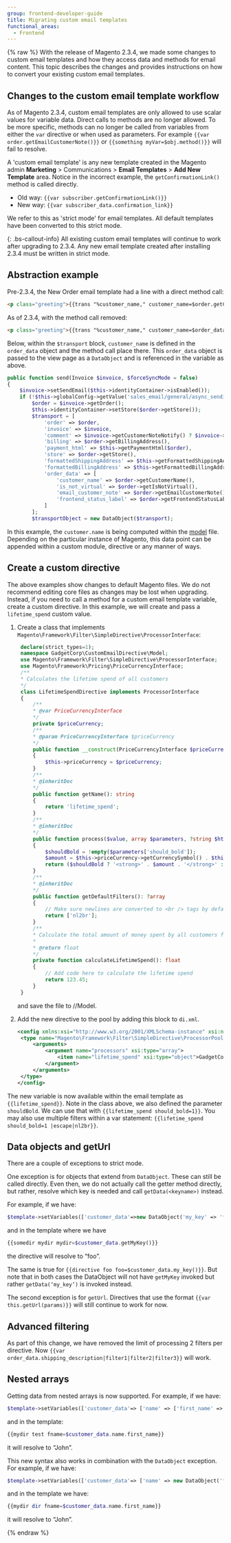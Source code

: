 ```yaml
---
group: frontend-developer-guide
title: Migrating custom email templates
functional_areas:
  - Frontend
---
```


{% raw %}
With the release of Magento 2.3.4, we made some changes to custom email templates and how they access data and methods for email content.
This topic describes the changes and provides instructions on how to convert your existing custom email templates.

## Changes to the custom email template workflow

As of Magento 2.3.4, custom email templates are only allowed to use scalar values for variable data.
Direct calls to methods are no longer allowed.
To be more specific, methods can no longer be called from variables from either the `var` directive or when used as parameters.
For example `{{var order.getEmailCustomerNote()}}` or `{{something myVar=$obj.method()}}` will fail to resolve.

A 'custom email template' is any new template created in the Magento admin **Marketing** > Communications > **Email Templates** > **Add New Template** area.
Notice in the incorrect example, the `getConfirmationLink()` method is called directly.

-  Old way: `{{var subscriber.getConfirmationLink()}}`
-  New way: `{{var subscriber_data.confirmation_link}}`

We refer to this as 'strict mode' for email templates.
All default templates have been converted to this strict mode.

{: .bs-callout-info}
All existing custom email templates will continue to work after upgrading to 2.3.4.
Any new email template created after installing 2.3.4 must be written in strict mode.

## Abstraction example

Pre-2.3.4, the New Order email template had a line with a direct method call:

```html
<p class="greeting">{{trans "%customer_name," customer_name=$order.getCustomerName()}}</p>
```

As of 2.3.4, with the method call removed:

```html
<p class="greeting">{{trans "%customer_name," customer_name=$order_data.customer_name}}</p>
```

Below, within the `$transport` block, `customer_name` is defined in the `order_data` object and the method call place there.
This `order_data` object is passed to the view page as a `DataObject` and is referenced in the variable as above.

```php
public function send(Invoice $invoice, $forceSyncMode = false)
{
    $invoice->setSendEmail($this->identityContainer->isEnabled());
    if (!$this->globalConfig->getValue('sales_email/general/async_sending') || $forceSyncMode) {
        $order = $invoice->getOrder();
        $this->identityContainer->setStore($order->getStore());
        $transport = [
            'order' => $order,
            'invoice' => $invoice,
            'comment' => $invoice->getCustomerNoteNotify() ? $invoice->getCustomerNote() : '',
            'billing' => $order->getBillingAddress(),
            'payment_html' => $this->getPaymentHtml($order),
            'store' => $order->getStore(),
            'formattedShippingAddress' => $this->getFormattedShippingAddress($order),
            'formattedBillingAddress' => $this->getFormattedBillingAddress($order),
            'order_data' => [
                'customer_name' => $order->getCustomerName(),
                'is_not_virtual' => $order->getIsNotVirtual(),
                'email_customer_note' => $order->getEmailCustomerNote(),
                'frontend_status_label' => $order->getFrontendStatusLabel()
            ]
        ];
        $transportObject = new DataObject($transport);
```

In this example, the `customer.name` is being computed within the [model][] file.
Depending on the particular instance of Magento, this data point can be appended within a custom module, directive or any manner of ways.

## Create a custom directive

The above examples show changes to default Magento files. We do not recommend editing core files as changes may be lost when upgrading.
Instead, if you need to call a method for a custom email template variable, create a custom directive.
In this example, we will create and pass a `lifetime_spend` custom value.

1. Create a class that implements `Magento\Framework\Filter\SimpleDirective\ProcessorInterface`:

   ```php
    declare(strict_types=1);
    namespace GadgetCorp\CustomEmailDirective\Model;
    use Magento\Framework\Filter\SimpleDirective\ProcessorInterface;
    use Magento\Framework\Pricing\PriceCurrencyInterface;
    /**
    * Calculates the lifetime spend of all customers
    */
    class LifetimeSpendDirective implements ProcessorInterface
    {
        /**
        * @var PriceCurrencyInterface
        */
        private $priceCurrency;
        /**
        * @param PriceCurrencyInterface $priceCurrency
        */
        public function __construct(PriceCurrencyInterface $priceCurrency)
        {
            $this->priceCurrency = $priceCurrency;
        }
        /**
        * @inheritDoc
        */
        public function getName(): string
        {
            return 'lifetime_spend';
        }
        /**
        * @inheritDoc
        */
        public function process($value, array $parameters, ?string $html): string
        {
            $shouldBold = !empty($parameters['should_bold']);
            $amount = $this->priceCurrency->getCurrencySymbol() . $this->calculateLifetimeSpend();
            return ($shouldBold ? '<strong>' . $amount . '</strong>' : $amount);
        }
        /**
        * @inheritDoc
        */
        public function getDefaultFilters(): ?array
        {
            // Make sure newlines are converted to <br /> tags by default
            return ['nl2br'];
        }
        /**
        * Calculate the total amount of money spent by all customers for all time
        *
        * @return float
        */
        private function calculateLifetimeSpend(): float
        {
            // Add code here to calculate the lifetime spend
            return 123.45;
        }
    }
   ```

   and save the file to <Vendor>/<module>/Model.

1. Add the new directive to the pool by adding this block to `di.xml`.

   ```xml
   <config xmlns:xsi="http://www.w3.org/2001/XMLSchema-instance" xsi:noNamespaceSchemaLocation="urn:magento:framework:ObjectManager/etc/config.xsd">
    <type name="Magento\Framework\Filter\SimpleDirective\ProcessorPool">
        <arguments>
            <argument name="processors" xsi:type="array">
                <item name="lifetime_spend" xsi:type="object">GadgetCorp\CustomEmailDirective\Model\LifetimeSpendDirective</item>
            </argument>
        </arguments>
    </type>
   </config>
   ```

The new variable is now available within the email template as `{{lifetime_spend}}`.
Note in the class above, we also defined the parameter `shouldBold`. We can use that with `{{lifetime_spend should_bold=1}}`.
You may also use multiple filters within a var statement: `{{lifetime_spend should_bold=1 |escape|nl2br}}`.

## Data objects and getUrl

There are a couple of exceptions to strict mode.

One exception is for objects that extend from `DataObject`. These can still be called directly.
Even then, we do not actually call the getter method directly, but rather, resolve which key is needed and call `getData(<keyname>)` instead.

For example, if we have:

```php
$template->setVariables(['customer_data'=>new DataObject('my_key' => 'foo')]);
```

and in the template where we have

```php
{{somedir mydir mydir=$customer_data.getMyKey()}}
```

the directive will resolve to “foo”.

The same is true for `{{directive foo foo=$customer_data.my_key()}}`.
But note that in both cases the DataObject will not have `getMyKey` invoked but rather `getData(‘my_key’)` is invoked instead.

The second exception is for `getUrl`.
Directives that use the format `{{var this.getUrl(params)}}` will still continue to work for now.

## Advanced filtering

As part of this change, we have removed the limit of processing 2 filters per directive.
Now `{{var order_data.shipping_description|filter1|filter2|filter3}}` will work.

## Nested arrays

Getting data from nested arrays is now supported.
For example, if we have:

```php
$template->setVariables(['customer_data'=> ['name' => ['first_name' => 'John']]]);
```
and in the template:

```php
{{mydir test fname=$customer_data.name.first_name}}
```
it will resolve to “John”.

This new syntax also works in combination with the `DataObject` exception.
For example, if we have:

```php
$template->setVariables(['customer_data'=> ['name' => new DataObject('first_name' => 'John')]]);
```
and in the template we have:

```php
{{mydir dir fname=$customer_data.name.first_name}}
```

it will resolve to “John”.

{% endraw %}

<!-- Link Definitions -->
[Insert Variable]: https://devdocs.magento.com/guides/v2.3/frontend-dev-guide/templates/template-email.html#customize-content
[New Order email template]: https://github.com/magento/magento2/blob/2.3/app/code/Magento/Sales/view/frontend/email/order_new.html
[model]: https://github.com/magento/magento2/blob/2.3/app/code/Magento/Sales/Model/Order/Email/Sender/InvoiceSender.php
[1]: https://github.com/magento/magento2/blob/2.3/app/code/Magento/Email/Model/AbstractTemplate.php

